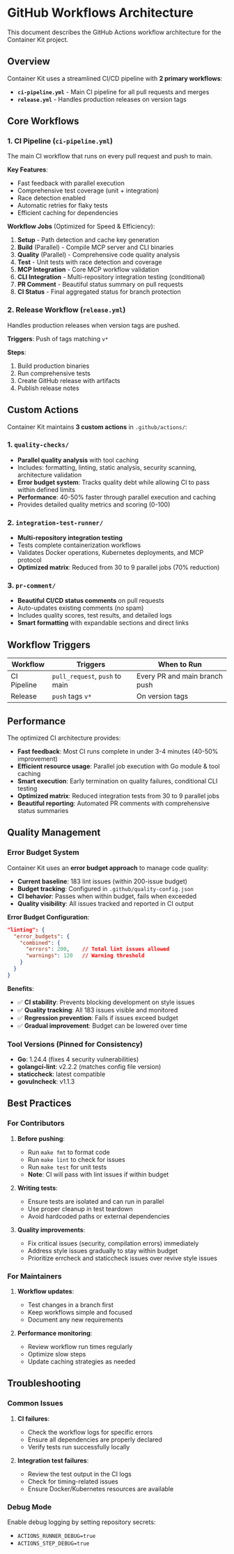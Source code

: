 # GitHub Workflows Architecture

This document describes the GitHub Actions workflow architecture for the Container Kit project.

## Overview

Container Kit uses a streamlined CI/CD pipeline with **2 primary workflows**:

- **`ci-pipeline.yml`** - Main CI pipeline for all pull requests and merges
- **`release.yml`** - Handles production releases on version tags

## Core Workflows

### 1. CI Pipeline (`ci-pipeline.yml`)

The main CI workflow that runs on every pull request and push to main.

**Key Features**:
- Fast feedback with parallel execution
- Comprehensive test coverage (unit + integration)
- Race detection enabled
- Automatic retries for flaky tests
- Efficient caching for dependencies

**Workflow Jobs** (Optimized for Speed & Efficiency):
1. **Setup** - Path detection and cache key generation
2. **Build** (Parallel) - Compile MCP server and CLI binaries
3. **Quality** (Parallel) - Comprehensive code quality analysis
4. **Test** - Unit tests with race detection and coverage
5. **MCP Integration** - Core MCP workflow validation
6. **CLI Integration** - Multi-repository integration testing (conditional)
7. **PR Comment** - Beautiful status summary on pull requests
8. **CI Status** - Final aggregated status for branch protection

### 2. Release Workflow (`release.yml`)

Handles production releases when version tags are pushed.

**Triggers**: Push of tags matching `v*`

**Steps**:
1. Build production binaries
2. Run comprehensive tests
3. Create GitHub release with artifacts
4. Publish release notes

## Custom Actions

Container Kit maintains **3 custom actions** in `.github/actions/`:

### 1. `quality-checks/`
- **Parallel quality analysis** with tool caching
- Includes: formatting, linting, static analysis, security scanning, architecture validation
- **Error budget system**: Tracks quality debt while allowing CI to pass within defined limits
- **Performance**: 40-50% faster through parallel execution and caching
- Provides detailed quality metrics and scoring (0-100)

### 2. `integration-test-runner/`
- **Multi-repository integration testing**
- Tests complete containerization workflows
- Validates Docker operations, Kubernetes deployments, and MCP protocol
- **Optimized matrix**: Reduced from 30 to 9 parallel jobs (70% reduction)

### 3. `pr-comment/`
- **Beautiful CI/CD status comments** on pull requests
- Auto-updates existing comments (no spam)
- Includes quality scores, test results, and detailed logs
- **Smart formatting** with expandable sections and direct links

## Workflow Triggers

| Workflow | Triggers | When to Run |
|----------|----------|-------------|
| CI Pipeline | `pull_request`, `push` to main | Every PR and main branch push |
| Release | `push` tags `v*` | On version tags |

## Performance

The optimized CI architecture provides:
- **Fast feedback**: Most CI runs complete in under 3-4 minutes (40-50% improvement)
- **Efficient resource usage**: Parallel job execution with Go module & tool caching
- **Smart execution**: Early termination on quality failures, conditional CLI testing
- **Optimized matrix**: Reduced integration tests from 30 to 9 parallel jobs
- **Beautiful reporting**: Automated PR comments with comprehensive status summaries

## Quality Management

### Error Budget System

Container Kit uses an **error budget approach** to manage code quality:

- **Current baseline**: 183 lint issues (within 200-issue budget)
- **Budget tracking**: Configured in `.github/quality-config.json`
- **CI behavior**: Passes when within budget, fails when exceeded
- **Quality visibility**: All issues tracked and reported in CI output

**Error Budget Configuration**:
```json
"linting": {
  "error_budgets": {
    "combined": {
      "errors": 200,    // Total lint issues allowed
      "warnings": 120   // Warning threshold
    }
  }
}
```

**Benefits**:
- ✅ **CI stability**: Prevents blocking development on style issues
- ✅ **Quality tracking**: All 183 issues visible and monitored
- ✅ **Regression prevention**: Fails if issues exceed budget
- ✅ **Gradual improvement**: Budget can be lowered over time

### Tool Versions (Pinned for Consistency)

- **Go**: 1.24.4 (fixes 4 security vulnerabilities)
- **golangci-lint**: v2.2.2 (matches config file version)
- **staticcheck**: latest compatible
- **govulncheck**: v1.1.3

## Best Practices

### For Contributors

1. **Before pushing**:
   - Run `make fmt` to format code
   - Run `make lint` to check for issues
   - Run `make test` for unit tests
   - **Note**: CI will pass with lint issues if within budget

2. **Writing tests**:
   - Ensure tests are isolated and can run in parallel
   - Use proper cleanup in test teardown
   - Avoid hardcoded paths or external dependencies

3. **Quality improvements**:
   - Fix critical issues (security, compilation errors) immediately
   - Address style issues gradually to stay within budget
   - Prioritize errcheck and staticcheck issues over revive style issues

### For Maintainers

1. **Workflow updates**:
   - Test changes in a branch first
   - Keep workflows simple and focused
   - Document any new requirements

2. **Performance monitoring**:
   - Review workflow run times regularly
   - Optimize slow steps
   - Update caching strategies as needed

## Troubleshooting

### Common Issues

1. **CI failures**:
   - Check the workflow logs for specific errors
   - Ensure all dependencies are properly declared
   - Verify tests run successfully locally

2. **Integration test failures**:
   - Review the test output in the CI logs
   - Check for timing-related issues
   - Ensure Docker/Kubernetes resources are available

### Debug Mode

Enable debug logging by setting repository secrets:
- `ACTIONS_RUNNER_DEBUG=true`
- `ACTIONS_STEP_DEBUG=true`

